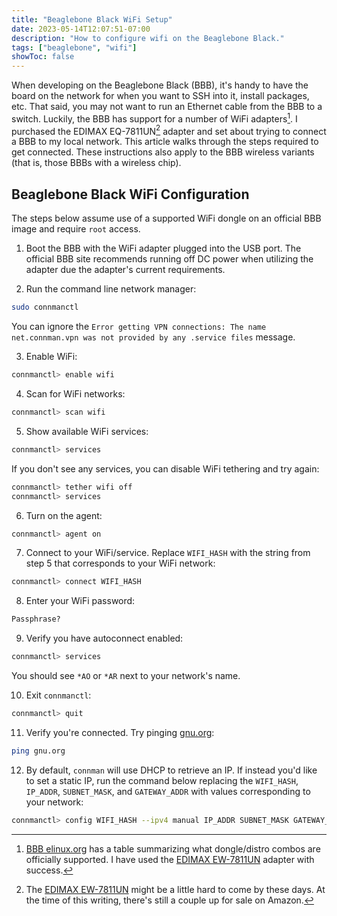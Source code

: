 ```yaml
---
title: "Beaglebone Black WiFi Setup"
date: 2023-05-14T12:07:51-07:00
description: "How to configure wifi on the Beaglebone Black."
tags: ["beaglebone", "wifi"]
showToc: false
---
```


When developing on the Beaglebone Black (BBB), it's handy to have the board on
the network for when you want to SSH into it, install packages, etc. That said,
you may not want to run an Ethernet cable from the BBB to a switch. Luckily, the
BBB has support for a number of WiFi adapters[^1]. I purchased the EDIMAX
EQ-7811UN[^2] adapter and set about trying to connect a BBB to my local network.
This article walks through the steps required to get connected. These
instructions also apply to the BBB wireless variants (that is, those BBBs with a
wireless chip).

## Beaglebone Black WiFi Configuration

The steps below assume use of a supported WiFi dongle on an official BBB image
and require `root` access.

1. Boot the BBB with the WiFi adapter plugged into the USB port. The official
   BBB site recommends running off DC power when utilizing the adapter due the
   adapter's current requirements.

2. Run the command line network manager:
```bash
sudo connmanctl
```
You can ignore the `Error getting VPN connections: The name net.connman.vpn was
not provided by any .service files` message.

3. Enable WiFi:
```bash
connmanctl> enable wifi
```

4. Scan for WiFi networks:
```bash
connmanctl> scan wifi
```

5. Show available WiFi services:
```bash
connmanctl> services
```
If you don't see any services, you can disable WiFi tethering and try again:
```bash
connmanctl> tether wifi off
connmanctl> services
```

6. Turn on the agent:
```bash
connmanctl> agent on
```

7. Connect to your WiFi/service. Replace `WIFI_HASH` with the string from step 5
   that corresponds to your WiFi network:
```bash
connmanctl> connect WIFI_HASH
```

8. Enter your WiFi password:
```bash
Passphrase?
```

9. Verify you have autoconnect enabled:
```bash
connmanctl> services
```
You should see `*AO` or `*AR` next to your network's name.

10. Exit `connmanctl`:
```bash
connmanctl> quit
```

11. Verify you're connected. Try pinging [gnu.org][3]:
```bash
ping gnu.org
```

12. By default, `connman` will use DHCP to retrieve an IP. If instead you'd like
    to set a static IP, run the command below replacing the `WIFI_HASH`,
    `IP_ADDR`, `SUBNET_MASK`, and `GATEWAY_ADDR` with values corresponding to
    your network:
```bash
connmanctl> config WIFI_HASH --ipv4 manual IP_ADDR SUBNET_MASK GATEWAY_ADDR
```

[1]: https://elinux.org/Beagleboard:BeagleBoneBlack#WIFI_Adapters
[2]: https://www.amazon.com/Edimax-EW-7811Un-150Mbps-Raspberry-Supports/dp/B003MTTJOY
[3]: https://www.gnu.org/

[^1]: [BBB elinux.org][1] has a table summarizing what dongle/distro combos are
    officially supported. I have used the [EDIMAX EW-7811UN][2] adapter with
    success.
[^2]: The [EDIMAX EW-7811UN][2] might be a little hard to come by these days. At
    the time of this writing, there's still a couple up for sale on Amazon.
